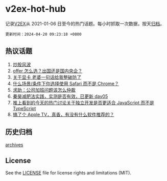 # v2ex-hot-hub

 记录[V2EX](https://www.v2ex.com/)从 2021-01-06 日至今的热门话题。每小时抓取一次数据，按天[归档](archives)。

`更新时间：2024-04-20 09:23:18 +0800`

## 热议话题

1. [炒股风波](https://www.v2ex.com/t/1033945)
1. [offer 怎么选？出国还是国内央企？](https://www.v2ex.com/t/1033840)
1. [关于显卡 老婆一句话给我整破防了](https://www.v2ex.com/t/1033919)
1. [什么场景/条件下你选择使用 Safari 而不是 Chrome？](https://www.v2ex.com/t/1033954)
1. [求助：公司加班问题该怎么仲裁](https://www.v2ex.com/t/1033844)
1. [秦昊减肥法实践，实测是否有效，已更新 day05](https://www.v2ex.com/t/1033859)
1. [推上看到的今天的热门讨论关于独立开发是否更适合 JavaScript 而不是 TypeScript](https://www.v2ex.com/t/1034071)
1. [搞了个 Apple TV，真香，有没有什么软件推荐的？](https://www.v2ex.com/t/1033947)

## 历史归档

[archives](archives)

## License

See the [LICENSE](LICENSE) file for license rights and limitations (MIT).
